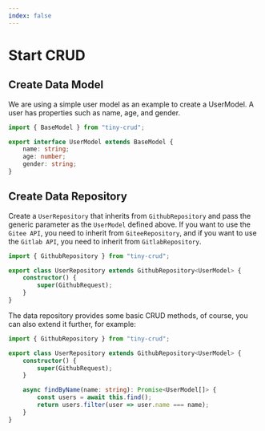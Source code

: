 ```yaml
---
index: false
---
```

# Start CRUD

## Create Data Model

We are using a simple user model as an example to create a UserModel. A user has properties such as name, age, and gender.
    
```ts
import { BaseModel } from "tiny-crud";

export interface UserModel extends BaseModel {
    name: string;
    age: number;
    gender: string;
}
```

## Create Data Repository

Create a `UserRepository` that inherits from `GithubRepository` and pass the generic parameter as the `UserModel` defined above. If you want to use the `Gitee API`, you need to inherit from `GiteeRepository`, and if you want to use the `Gitlab API`, you need to inherit from `GitlabRepository`.

```ts
import { GithubRepository } from "tiny-crud";

export class UserRepository extends GithubRepository<UserModel> {
    constructor() {
        super(GithubRequest);
    }
}
```

The data repository provides some basic CRUD methods, of course, you can also extend it further, for example:

```ts
import { GithubRepository } from "tiny-crud";

export class UserRepository extends GithubRepository<UserModel> {
    constructor() {
        super(GithubRequest);
    }

    async findByName(name: string): Promise<UserModel[]> {
        const users = await this.find();
        return users.filter(user => user.name === name);
    }
}
```